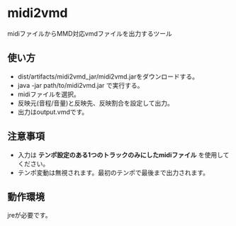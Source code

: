 # midi2vmd
midiファイルからMMD対応vmdファイルを出力するツール

## 使い方
* dist/artifacts/midi2vmd_jar/midi2vmd.jarをダウンロードする。
* java -jar path/to/midi2vmd.jar で実行する。
* midiファイルを選択。
* 反映元(音程/音量)と反映先、反映割合を設定して出力。
* 出力はoutput.vmdです。

## 注意事項
* 入力は __テンポ設定のある1つのトラックのみにしたmidiファイル__ を使用してください。
* テンポ変動は無視されます。最初のテンポで最後まで出力されます。

## 動作環境
jreが必要です。
